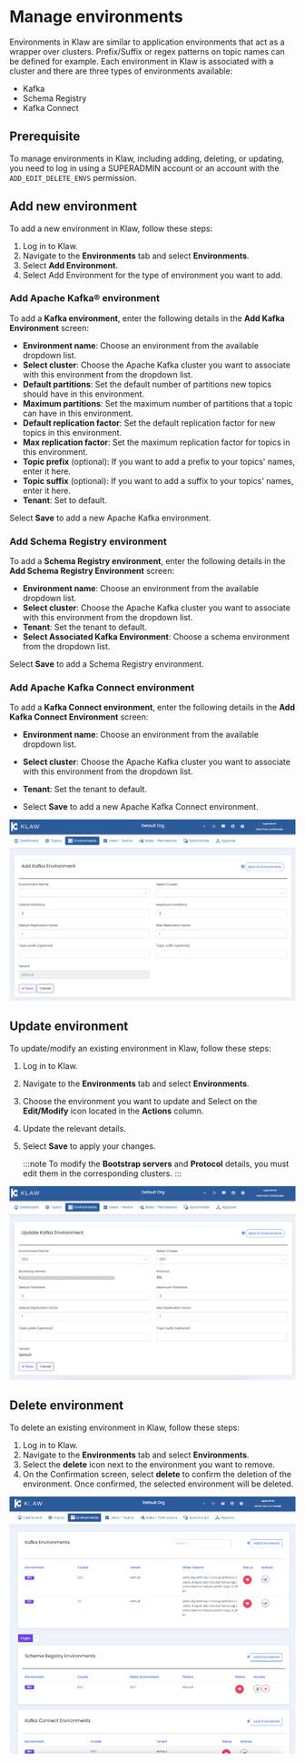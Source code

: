 # Manage environments

Environments in Klaw are similar to application environments that act as
a wrapper over clusters. Prefix/Suffix or regex patterns on topic names can be defined for example. Each environment in
Klaw is associated with a
cluster and there are three types of environments available:

<!-- vale off -->

- Kafka
- Schema Registry
- Kafka Connect
<!-- vale on -->

## Prerequisite

To manage environments in Klaw, including adding, deleting, or updating,
you need to log in using a SUPERADMIN account or an account with the
`ADD_EDIT_DELETE_ENVS` permission.

## Add new environment

To add a new environment in Klaw, follow these steps:

1. Log in to Klaw.
2. Navigate to the **Environments** tab and select **Environments**.
3. Select **Add Environment**.
4. Select Add Environment for the type of environment you want to add.

### Add Apache Kafka® environment

To add a **Kafka environment**, enter the following details in the **Add Kafka Environment** screen:

- **Environment name**: Choose an environment from the
  available dropdown list.
- **Select cluster**: Choose the Apache Kafka cluster you want to
  associate with this environment from the dropdown list.
- **Default partitions**: Set the default number of
  partitions new topics should have in this environment.
- **Maximum partitions**: Set the maximum number of
  partitions that a topic can have in this environment.
- **Default replication factor**: Set the default
  replication factor for new topics in this environment.
- **Max replication factor**: Set the maximum replication
  factor for topics in this environment.
- **Topic prefix** (optional): If you want to add a prefix
  to your topics' names, enter it here.
- **Topic suffix** (optional): If you want to add a suffix
  to your topics' names, enter it here.
- **Tenant**: Set to default.

Select **Save** to add a new Apache Kafka environment.

### Add Schema Registry environment

To add a **Schema Registry environment**, enter the following details in the **Add Schema Registry Environment** screen:

- **Environment name**: Choose an environment from the
  available dropdown list.
- **Select cluster**: Choose the Apache Kafka cluster you want to
  associate with this environment from the dropdown list.
- **Tenant**: Set the tenant to default.
- **Select Associated Kafka Environment**: Choose a schema
  environment from the dropdown list.

Select **Save** to add a Schema Registry environment.

### Add Apache Kafka Connect environment

To add a **Kafka Connect environment**, enter the following details in the **Add Kafka Connect Environment** screen:

- **Environment name**: Choose an environment from the
  available dropdown list.
- **Select cluster**: Choose the Apache Kafka cluster you want to
  associate with this environment from the dropdown list.
- **Tenant**: Set the tenant to default.

- Select **Save** to add a new Apache Kafka Connect environment.

![image](../../static/images/environments/NewEnvironment.png)

## Update environment

To update/modify an existing environment in Klaw, follow these steps:

1. Log in to Klaw.
2. Navigate to the **Environments** tab and select **Environments**.
3. Choose the environment you want to update and Select on the
   **Edit/Modify** icon located in the **Actions** column.
4. Update the relevant details.
5. Select **Save** to apply your changes.

   :::note
   To modify the **Bootstrap servers** and **Protocol** details, you must
   edit them in the corresponding clusters.
   :::

![image](../../static/images/environments/UpdateEnvironment.png)

## Delete environment

To delete an existing environment in Klaw, follow these steps:

1. Log in to Klaw.
2. Navigate to the **Environments** tab and select **Environments**.
3. Select the **delete** icon next to the environment you want to
   remove.
4. On the Confirmation screen, select **delete** to confirm the
   deletion of the environment. Once confirmed, the selected
   environment will be deleted.

![image](../../static/images/environments/Environments.png)
